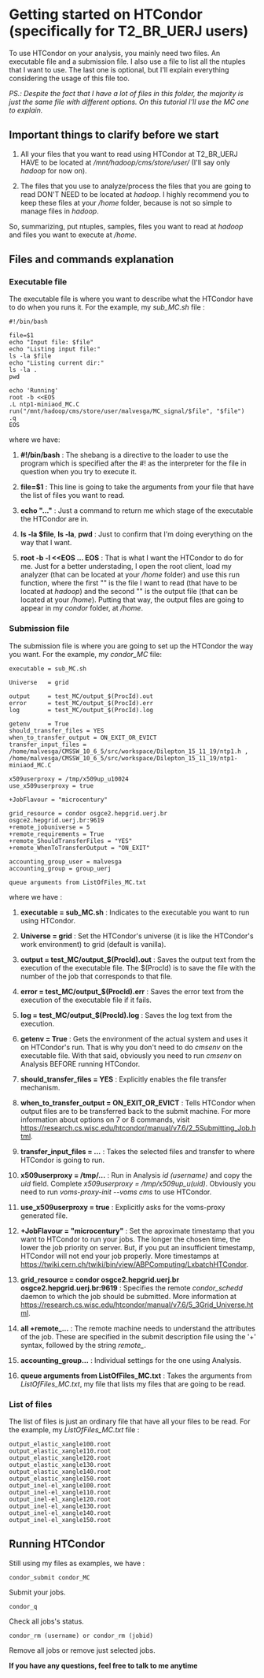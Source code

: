 # Getting started on HTCondor (specifically for T2_BR_UERJ users)

To use HTCondor on your analysis, you mainly need two files. An executable file and a submission file. I also use a file to 
list all the ntuples that I want to use.
The last one is optional, but I'll explain everything considering the usage of this file too.

*PS.: Despite the fact that I have a lot of files in this folder, the majority is just the same file with different options.
On this tutorial I'll use the MC one to explain.*

## Important things to clarify before we start

1. All your files that you want to read using HTCondor at T2_BR_UERJ HAVE to be located at */mnt/hadoop/cms/store/user/*
(I'll say only *hadoop* for now on).

2. The files that you use to analyze/process the files that you are going to read DON'T NEED to be located at *hadoop*.
I highly recommend you to keep these files at your */home* folder, because is not so simple to manage files in *hadoop*.  

So, summarizing, put ntuples, samples, files you want to read at *hadoop* and files you want to execute at */home*.

## Files and commands explanation

### Executable file 

The executable file is where you want to describe what the HTCondor have to do when you runs it. For the example, my 
*sub_MC.sh* file :

```
#!/bin/bash

file=$1
echo "Input file: $file"
echo "Listing input file:"
ls -la $file
echo "Listing current dir:"
ls -la .
pwd

echo 'Running'
root -b <<EOS
.L ntp1-miniaod_MC.C
run("/mnt/hadoop/cms/store/user/malvesga/MC_signal/$file", "$file")
.q
EOS
```

where we have:

1. **#!/bin/bash** : The shebang is a directive to the loader to use the program which is specified after the #! as the 
interpreter for the file in question when you try to execute it.

2. **file=$1** : This line is going to take the arguments from your file that have the list of files you want to read.

3. **echo "..."** : Just a command to return me which stage of the executable the HTCondor are in.

4. **ls -la $file**, **ls -la**, **pwd** : Just to confirm that I'm doing everything on the way that I want.

5. **root -b -l <<EOS ... EOS** : That is what I want the HTCondor to do for me. Just for a better understading, 
I open the root client, load my analyzer (that can be located at your */home* folder) and use this run function, 
where the first "" is the file I want to read (that have to be located at *hadoop*) and the second "" is the output file (that can be located at your */home*). Putting that way, the output files are going to appear in my *condor* folder, at */home*.

### Submission file

The submission file is where you are going to set up the HTCondor the way you want. For the example, my *condor_MC* file: 

```
executable = sub_MC.sh

Universe   = grid

output     = test_MC/output_$(ProcId).out
error      = test_MC/output_$(ProcId).err
log        = test_MC/output_$(ProcId).log

getenv     = True
should_transfer_files = YES
when_to_transfer_output = ON_EXIT_OR_EVICT
transfer_input_files = /home/malvesga/CMSSW_10_6_5/src/workspace/Dilepton_15_11_19/ntp1.h , /home/malvesga/CMSSW_10_6_5/src/workspace/Dilepton_15_11_19/ntp1-miniaod_MC.C 

x509userproxy = /tmp/x509up_u10024
use_x509userproxy = true

+JobFlavour = "microcentury"

grid_resource = condor osgce2.hepgrid.uerj.br osgce2.hepgrid.uerj.br:9619
+remote_jobuniverse = 5
+remote_requirements = True
+remote_ShouldTransferFiles = "YES"
+remote_WhenToTransferOutput = "ON_EXIT"

accounting_group_user = malvesga
accounting_group = group_uerj

queue arguments from ListOfFiles_MC.txt
```

where we have : 

1. **executable = sub_MC.sh** : Indicates to the executable you want to run using HTCondor.

2. **Universe = grid** : Set the HTCondor's universe (it is like the HTCondor's work environment) to grid (default is vanilla).

3. **output = test_MC/output_$(ProcId).out** : Saves the output text from the execution of the executable file. 
The $(ProcId) is to save the file with the number of the job that corresponds to that file.

4. **error = test_MC/output_$(ProcId).err** : Saves the error text from the execution of the executable file if it fails.

5. **log = test_MC/output_$(ProcId).log** : Saves the log text from the execution.

6. **getenv = True** : Gets the environment of the actual system and uses it on HTCondor's run. That is why you don't need to
do *cmsenv* on the executable file. With that said, obviously you need to run *cmsenv* on Analysis BEFORE running HTCondor.

7. **should_transfer_files = YES** : Explicitly enables the file transfer mechanism.

8. **when_to_transfer_output = ON_EXIT_OR_EVICT** : Tells HTCondor when output files are to be transferred back to the submit machine. For more information about options on 7 or 8 commands, visit https://research.cs.wisc.edu/htcondor/manual/v7.6/2_5Submitting_Job.html.

9. **transfer_input_files = ...** : Takes the selected files and transfer to where HTCondor is going to run.

10. **x509userproxy = /tmp/...** : Run in Analysis *id (username)* and copy the *uid* field. Complete *x509userproxy = /tmp/x509up_u(uid)*. Obviously you need to run *voms-proxy-init --voms cms* to use HTCondor.

11. **use_x509userproxy = true** : Explicitly asks for the voms-proxy generated file.

12. **+JobFlavour = "microcentury"** : Set the aproximate timestamp that you want to HTCondor to run your jobs. The longer 
the chosen time, the lower the job priority on server. But, if you put an insufficient timestamp, HTCondor will not end 
your job properly. More timestamps at https://twiki.cern.ch/twiki/bin/view/ABPComputing/LxbatchHTCondor.

13. **grid_resource = condor osgce2.hepgrid.uerj.br osgce2.hepgrid.uerj.br:9619** : Specifies the remote *condor_schedd* daemon to which the job should be submitted. More information at https://research.cs.wisc.edu/htcondor/manual/v7.6/5_3Grid_Universe.html.

14. **all +remote_...** : The remote machine needs to understand the attributes of the job. These are specified in the submit description file using the '+' syntax, followed by the string *remote_*.

15. **accounting_group...** : Individual settings for the one using Analysis.

16. **queue arguments from ListOfFiles_MC.txt** : Takes the arguments from *ListOfFiles_MC.txt*, my file that lists my files that 
are going to be read.

### List of files

The list of files is just an ordinary file that have all your files to be read. For the example, my *ListOfFiles_MC.txt* file : 


```
output_elastic_xangle100.root 
output_elastic_xangle110.root 
output_elastic_xangle120.root 
output_elastic_xangle130.root 
output_elastic_xangle140.root 
output_elastic_xangle150.root 
output_inel-el_xangle100.root 
output_inel-el_xangle110.root 
output_inel-el_xangle120.root 
output_inel-el_xangle130.root 
output_inel-el_xangle140.root 
output_inel-el_xangle150.root 

```

## Running HTCondor 

Still using my files as examples, we have :

```
condor_submit condor_MC
```

Submit your jobs.

```
condor_q
```

Check all jobs's status.

```
condor_rm (username) or condor_rm (jobid)
```

Remove all jobs or remove just selected jobs.


**If you have any questions, feel free to talk to me anytime**
